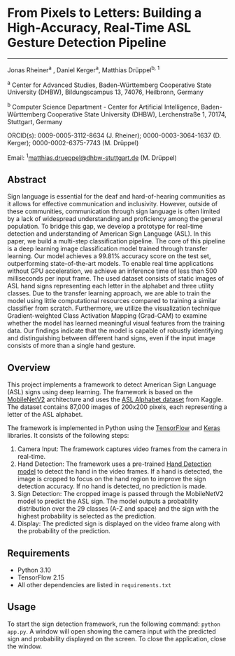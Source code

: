 # From Pixels to Letters: Building a High-Accuracy, Real-Time ASL Gesture Detection Pipeline
---
Jonas Rheiner<sup>a</sup> , Daniel Kerger<sup>a</sup>, Matthias Drüppel<sup>b, 1</sup>

<sup>a</sup> Center for Advanced Studies, Baden-Württemberg Cooperative State University (DHBW), Bildungscampus 13, 74076, Heilbronn, Germany

<sup>b</sup> Computer Science Department - Center for Artificial Intelligence, Baden-Württemberg Cooperative State University (DHBW), Lerchenstraße
1, 70174, Stuttgart, Germany

ORCID(s): 0009-0005-3112-8634 (J. Rheiner); 0000-0003-3064-1637 (D. Kerger); 0000-0002-6375-7743 (M. Drüppel)

Email: <sup>1</sup>matthias.drueppel@dhbw-stuttgart.de (M. Drüppel)

## Abstract

Sign language is essential for the deaf and hard-of-hearing communities as it allows for effective communication and inclusivity. However, outside of these communities, communication through sign language is often limited by a lack of widespread understanding and proficiency among the general population. To bridge this gap, we develop a prototype for real-time detection and understanding of American Sign Language (ASL). In this paper, we build a multi-step classification pipeline. The core of this pipeline is a deep learning image classification model trained through transfer learning. Our model achieves a 99.81% accuracy score on the test set, outperforming state-of-the-art models. To enable real time applications without GPU acceleration, we achieve an inference time of less than 500 milliseconds per input frame. The used dataset consists of static images of ASL hand signs representing each letter in the alphabet and three utility classes. Due to the transfer learning approach, we are able to train the model using little computational resources compared to training a similar classifier from scratch. Furthermore, we utilize the visualization technique Gradient-weighted Class Activation Mapping (Grad-CAM) to examine whether the model has learned meaningful visual features from the training data. Our findings indicate that the model is capable of robustly identifying and distinguishing between different hand signs, even if the input image consists of more than a single hand gesture.

## Overview

This project implements a framework to detect American Sign Language (ASL) signs using deep learning. The framework is based on the [MobileNetV2](https://arxiv.org/abs/1801.04381) architecture and uses the [ASL Alphabet dataset](https://www.kaggle.com/grassknoted/asl-alphabet) from Kaggle. The dataset contains 87,000 images of 200x200 pixels, each representing a letter of the ASL alphabet.

The framework is implemented in Python using the [TensorFlow](https://www.tensorflow.org/) and [Keras](https://keras.io/) libraries. It consists of the following steps:

1. Camera Input: The framework captures video frames from the camera in real-time.
2. Hand Detection: The framework uses a pre-trained [Hand Detection model](https://mediapipe.readthedocs.io/en/latest/solutions/hands.html) to detect the hand in the video frames. If a hand is detected, the image is cropped to focus on the hand region to improve the sign detection accuracy. If no hand is detected, no prediction is made.
3. Sign Detection: The cropped image is passed through the MobileNetV2 model to predict the ASL sign. The model outputs a probability distribution over the 29 classes (A-Z and space) and the sign with the highest probability is selected as the prediction.
4. Display: The predicted sign is displayed on the video frame along with the probability of the prediction.

## Requirements
- Python 3.10
- TensorFlow 2.15
- All other dependencies are listed in `requirements.txt`

## Usage
To start the sign detection framework, run the following command: `python app.py`. A window will open showing the camera input with the predicted sign and probability displayed on the screen. To close the application, close the window.
